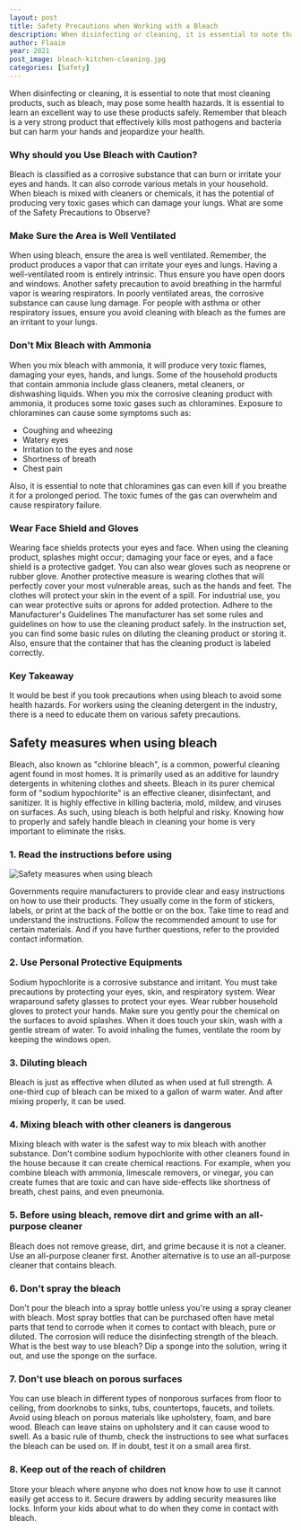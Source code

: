 ```yaml
---
layout: post
title: Safety Precautions when Working with a Bleach
description: When disinfecting or cleaning, it is essential to note that most cleaning products, such as bleach, may pose some health hazards. 
author: Flaaim
year: 2021
post_image: bleach-kitchen-cleaning.jpg
categories: [Safety]
---
```


When disinfecting or cleaning, it is essential to note that most cleaning products, such as bleach, may pose some health hazards. It is essential to learn an excellent way to use these products safely. Remember that bleach is a very strong product that effectively kills most pathogens and bacteria but can harm your hands and jeopardize your health.

### Why should you Use Bleach with Caution?

Bleach is classified as a corrosive substance that can burn or irritate your eyes and hands. It can also corrode various metals in your household. When bleach is mixed with cleaners or chemicals, it has the potential of producing very toxic gases which can damage your lungs. 
What are some of the Safety Precautions to Observe? 

### Make Sure the Area is Well Ventilated 

When using bleach, ensure the area is well ventilated. Remember, the product produces a vapor that can irritate your eyes and lungs. Having a well-ventilated room is entirely intrinsic. Thus ensure you have open doors and windows. Another safety precaution to avoid breathing in the harmful vapor is wearing respirators. 
In poorly ventilated areas, the corrosive substance can cause lung damage. For people with asthma or other respiratory issues, ensure you avoid cleaning with bleach as the fumes are an irritant to your lungs. 

### Don't Mix Bleach with Ammonia

When you mix bleach with ammonia, it will produce very toxic flames, damaging your eyes, hands, and lungs. Some of the household products that contain ammonia include glass cleaners, metal cleaners, or dishwashing liquids. 
When you mix the corrosive cleaning product with ammonia, it produces some toxic gases such as chloramines. Exposure to chloramines can cause some symptoms such as:

- Coughing and wheezing
- Watery eyes
- Irritation to the eyes and nose
- Shortness of breath
- Chest pain

Also, it is essential to note that chloramines gas can even kill if you breathe it for a prolonged period. The toxic fumes of the gas can overwhelm and cause respiratory failure. 

### Wear Face Shield and Gloves

Wearing face shields protects your eyes and face. When using the cleaning product, splashes might occur; damaging your face or eyes, and a face shield is a protective gadget. You can also wear gloves such as neoprene or rubber glove. 
Another protective measure is wearing clothes that will perfectly cover your most vulnerable areas, such as the hands and feet. The clothes will protect your skin in the event of a spill. For industrial use, you can wear protective suits or aprons for added protection. 
Adhere to the Manufacturer's Guidelines
The manufacturer has set some rules and guidelines on how to use the cleaning product safely. In the instruction set, you can find some basic rules on diluting the cleaning product or storing it. Also, ensure that the container that has the cleaning product is labeled correctly.

### Key Takeaway

It would be best if you took precautions when using bleach to avoid some health hazards. For workers using the cleaning detergent in the industry, there is a need to educate them on various safety precautions. 



## Safety measures when using bleach

Bleach, also known as "chlorine bleach", is a common, powerful cleaning agent found in most homes. It is primarily used as an additive for laundry detergents in whitening clothes and sheets. Bleach in its purer chemical form of "sodium hypochlorite" is an effective cleaner, disinfectant, and sanitizer. It is highly effective in killing bacteria, mold, mildew, and viruses on surfaces. As such, using bleach is both helpful and risky. Knowing how to properly and safely handle bleach in cleaning your home is very important to eliminate the risks.

### 1. Read the instructions before using

![Safety measures when using bleach](https://safetyworkblog.com/assets/bleach-kitchen-cleaning.jpg)

Governments require manufacturers to provide clear and easy instructions on how to use their products. They usually come in the form of stickers, labels, or print at the back of the bottle or on the box. Take time to read and understand the instructions. Follow the recommended amount to use for certain materials. And if you have further questions, refer to the provided contact information.

### 2. Use Personal Protective Equipments

Sodium hypochlorite is a corrosive substance and irritant. You must take precautions by protecting your eyes, skin, and respiratory system. Wear wraparound safety glasses to protect your eyes. Wear rubber household gloves to protect your hands. Make sure you gently pour the chemical on the surfaces to avoid splashes. When it does touch your skin, wash with a gentle stream of water. To avoid inhaling the fumes, ventilate the room by keeping the windows open.

### 3. Diluting bleach

Bleach is just as effective when diluted as when used at full strength. A one-third cup of bleach can be mixed to a gallon of warm water. And after mixing properly, it can be used.

### 4. Mixing bleach with other cleaners is dangerous

Mixing bleach with water is the safest way to mix bleach with another substance. Don't combine sodium hypochlorite with other cleaners found in the house because it can create chemical reactions. For example, when you combine bleach with ammonia, limescale removers, or vinegar, you can create fumes that are toxic and can have side-effects like shortness of breath, chest pains, and even pneumonia.

### 5. Before using bleach, remove dirt and grime with an all-purpose cleaner

Bleach does not remove grease, dirt, and grime because it is not a cleaner. Use an all-purpose cleaner first. Another alternative is to use an all-purpose cleaner that contains bleach.

### 6. Don't spray the bleach

Don't pour the bleach into a spray bottle unless you're using a spray cleaner with bleach. Most spray bottles that can be purchased often have metal parts that tend to corrode when it comes to contact with bleach, pure or diluted. The corrosion will reduce the disinfecting strength of the bleach. What is the best way to use bleach? Dip a sponge into the solution, wring it out, and use the sponge on the surface.

### 7. Don't use bleach on porous surfaces

You can use bleach in different types of nonporous surfaces from floor to ceiling, from doorknobs to sinks, tubs, countertops, faucets, and toilets. Avoid using bleach on porous materials like upholstery, foam, and bare wood. Bleach can leave stains on upholstery and it can cause wood to swell. As a basic rule of thumb, check the instructions to see what surfaces the bleach can be used on. If in doubt, test it on a small area first.

### 8. Keep out of the reach of children

Store your bleach where anyone who does not know how to use it cannot easily get access to it. Secure drawers by adding security measures like locks. Inform your kids about what to do when they come in contact with bleach.
